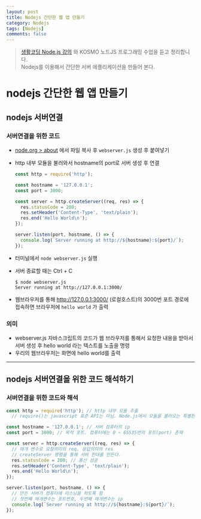 ```yaml
---
layout: post
title: Nodejs 간단한 웹 앱 만들기
category: Nodejs
tags: [Nodejs]
comments: false
---
```


> [생활코딩 Node.js 강의](https://www.inflearn.com/course/nodejs-%EA%B0%95%EC%A2%8C-%EC%83%9D%ED%99%9C%EC%BD%94%EB%94%A9#) 와 KOSMO 노드JS 프로그래밍 수업을 듣고 정리합니다.  
> Nodejs를 이용해서 간단한 서버 에플리케이션을 만들어 본다.

# nodejs 간단한 웹 앱 만들기

## nodejs 서버연결

### 서버연결을 위한 코드
- [node.org > about](https://nodejs.org/en/about/) 에서 파일 복사 후 `webserver.js` 생성 후 붙여넣기
- http 내부 모듈을 불러와서 hostname의 port로 서버 생성 후 연결

  ```javascript
  const http = require('http');

  const hostname = '127.0.0.1';
  const port = 3000;

  const server = http.createServer((req, res) => {
    res.statusCode = 200;
    res.setHeader('Content-Type', 'text/plain');
    res.end('Hello World\n');
  });

  server.listen(port, hostname, () => {
    console.log(`Server running at http://${hostname}:${port}/`);
  });
  ```

- 터미널에서 `node webserver.js` 실행
- 서버 종료할 때는 Ctrl + C 

  ```
  $ node webserver.js
  Server running at http://127.0.0.1:3000/
  ```
- 웹브라우저를 통해 http://127.0.0.1:3000/ (로컬호스트)의 3000번 포트 경로에 접속하면 브라우저에 `hello world` 가 출력

### 의미

- webserver.js 자바스크립트의 코드가 웹 브라우저를 통해서 요청한 내용을 받아서 서버 생성 후 hello world 라는 텍스트를 노출을 명령
- 우리의 웹브라우저는 화면에 hello world를 출력  

---

## nodejs 서버연결을 위한 코드 해석하기

### 서버연결을 위한 코드와 해석

```javascript
const http = require('http'); // http 내부 모듈 추출
  // require()는 javascript 표준 API는 아님. Node.js에서 모듈을 불러오는 특별한 목적을 가진 내장 함수 

const hostname = '127.0.0.1'; // 서버 컴퓨터의 ip
const port = 3000; // 목적 포트. 컴퓨터에는 0 ~ 65535번의 포트(port) 존재

const server = http.createServer((req, res) => { 
  // 매개 변수로 요청의미의 req, 응답의미의 res
  // createServer 명령을 통해 서버 한대를 만든다.
  res.statusCode = 200; // 통신 성공
  res.setHeader('Content-Type', 'text/plain');
  res.end('Hello World\n');
});

server.listen(port, hostname, () => {
  // 만든 서버가 컴퓨터에 리스닝을 하도록 함
  // 첫번째 매개변수는 포트번호, 두번째 매개변수는 ip 
  console.log(`Server running at http://${hostname}:${port}/`);
});
```
